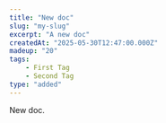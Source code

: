 ```yaml
---
title: "New doc"
slug: "my-slug"
excerpt: "A new doc"
createdAt: "2025-05-30T12:47:00.000Z"
madeup: "20"
tags:
    - First Tag
    - Second Tag
type: "added"
---
```


New doc.